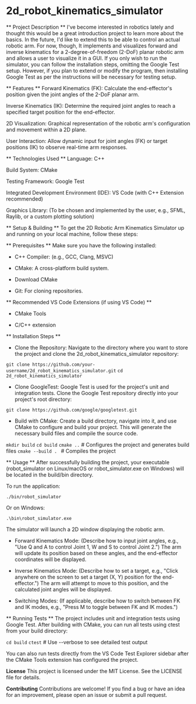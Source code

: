 # 2d_robot_kinematics_simulator

** Project Description **
I've become interested in robotics lately and thought this would be a great introduction project to learn more about the basics. In the future, I'd like to extend this to be able to control an actual robotic arm. For now, though, It implements and visualizes forward and inverse kinematics for a 2-degree-of-freedom (2-DoF) planar robotic arm and allows a user to visualize it in a GUI. If you only wish to run the simulator, you can follow the installation steps, omitting the Google Test setup. However, if you plan to extend or modify the program, then installing Google Test as per the instructions will be necessary for testing setup.

** Features **
Forward Kinematics (FK): Calculate the end-effector's position given the joint angles of the 2-DoF planar arm.

Inverse Kinematics (IK): Determine the required joint angles to reach a specified target position for the end-effector.

2D Visualization: Graphical representation of the robotic arm's configuration and movement within a 2D plane.

User Interaction: Allow dynamic input for joint angles (FK) or target positions (IK) to observe real-time arm responses.

** Technologies Used **
Language: C++

Build System: CMake

Testing Framework: Google Test

Integrated Development Environment (IDE): VS Code (with C++ Extension recommended)

Graphics Library: (To be chosen and implemented by the user, e.g., SFML, Raylib, or a custom plotting solution)

** Setup & Building ** 
To get the 2D Robotic Arm Kinematics Simulator up and running on your local machine, follow these steps:

** Prerequisites **
Make sure you have the following installed:

- C++ Compiler: (e.g., GCC, Clang, MSVC)

- CMake: A cross-platform build system.

- Download CMake

- Git: For cloning repositories.

** Recommended VS Code Extensions (if using VS Code) **

- CMake Tools

- C/C++ extension

** Installation Steps **

- Clone the Repository: Navigate to the directory where you want to store the project and clone the 2d_robot_kinematics_simulator repository:

`git clone https://github.com/your-username/2d_robot_kinematics_simulator.git`
`cd 2d_robot_kinematics_simulator`


- Clone GoogleTest: Google Test is used for the project's unit and integration tests. Clone the Google Test repository directly into your project's root directory:

`git clone https://github.com/google/googletest.git`

- Build with CMake: Create a build directory, navigate into it, and use CMake to configure and build your project. This will generate the necessary build files and compile the source code.

`mkdir build`
`cd build`
`cmake ..` # Configures the project and generates build files
`cmake --build . ` # Compiles the project

** Usage **
After successfully building the project, your executable (robot_simulator on Linux/macOS or robot_simulator.exe on Windows) will be located in the build/bin directory.

To run the application:

`./bin/robot_simulator`

Or on Windows:

`.\bin\robot_simulator.exe`

The simulator will launch a 2D window displaying the robotic arm.

- Forward Kinematics Mode: (Describe how to input joint angles, e.g., "Use Q and A to control Joint 1, W and S to control Joint 2.") The arm will update its position based on these angles, and the end-effector coordinates will be displayed.

- Inverse Kinematics Mode: (Describe how to set a target, e.g., "Click anywhere on the screen to set a target (X, Y) position for the end-effector.") The arm will attempt to move to this position, and the calculated joint angles will be displayed.

- Switching Modes: (If applicable, describe how to switch between FK and IK modes, e.g., "Press M to toggle between FK and IK modes.")

** Running Tests **
The project includes unit and integration tests using Google Test. After building with CMake, you can run all tests using ctest from your build directory:

`cd build`
`ctest` # Use --verbose to see detailed test output

You can also run tests directly from the VS Code Test Explorer sidebar after the CMake Tools extension has configured the project.

**License**
This project is licensed under the MIT License. See the LICENSE file for details.

**Contributing**
Contributions are welcome! If you find a bug or have an idea for an improvement, please open an issue or submit a pull request.